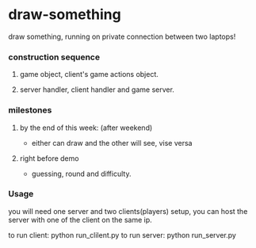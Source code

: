 # draw-something
draw something, running on private connection between two laptops!

### construction sequence

1. game object, client's game actions object.

2. server handler, client handler and game server.

### milestones

1. by the end of this week: (after weekend)

    - either can draw and the other will see, vise versa

2. right before demo

    - guessing, round and difficulty.

### Usage

you will need one server and two clients(players) setup, you can host the server with one of the client on the same ip.

to run client: python run_clilent.py
to run server: python run_server.py
